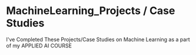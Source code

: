 # MachineLearning_Projects / Case Studies

I've Completed These Projects/Case Studies on Machine Learning as a part of my APPLIED AI COURSE 
